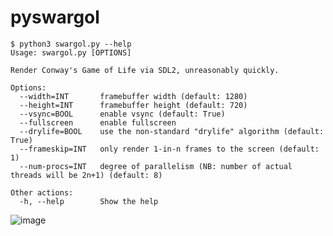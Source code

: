 # pyswargol

```
$ python3 swargol.py --help
Usage: swargol.py [OPTIONS]

Render Conway's Game of Life via SDL2, unreasonably quickly.

Options:
  --width=INT       framebuffer width (default: 1280)
  --height=INT      framebuffer height (default: 720)
  --vsync=BOOL      enable vsync (default: True)
  --fullscreen      enable fullscreen
  --drylife=BOOL    use the non-standard "drylife" algorithm (default: True)
  --frameskip=INT   only render 1-in-n frames to the screen (default: 1)
  --num-procs=INT   degree of parallelism (NB: number of actual threads will be 2n+1) (default: 8)

Other actions:
  -h, --help        Show the help
```

![image](https://github.com/DavidBuchanan314/pyswargol/assets/13520633/217eaf38-d8b6-43ef-a37a-98a229dcae31)
